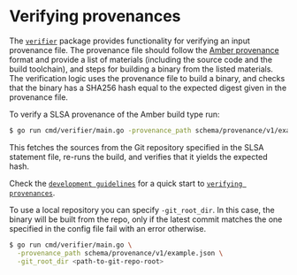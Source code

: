 # Verifying provenances

The [`verifier`](/internal/verifier/) package provides functionality for verifying an input
provenance file. The provenance file should follow the
[Amber provenance](./../pkg/amber/schema/v1/provenance.json) format and provide a list of materials
(including the source code and the build toolchain), and steps for building a binary from the listed
materials. The verification logic uses the provenance file to build a binary, and checks that the
binary has a SHA256 hash equal to the expected digest given in the provenance file.

To verify a SLSA provenance of the Amber build type run:

```bash
$ go run cmd/verifier/main.go -provenance_path schema/provenance/v1/example.json
```

This fetches the sources from the Git repository specified in the SLSA statement file, re-runs the
build, and verifies that it yields the expected hash.

Check the [`development guidelines`](./../docs/development-guidelines.md) for a quick start to
[`verifying provenances`](./../docs/development-guidelines.md#verifying-provenances).

To use a local repository you can specify `-git_root_dir`. In this case, the binary will be built
from the repo, only if the latest commit matches the one specified in the config file fail with an
error otherwise.

```bash
$ go run cmd/verifier/main.go \
  -provenance_path schema/provenance/v1/example.json \
  -git_root_dir <path-to-git-repo-root>
```
